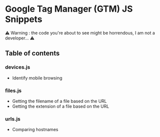 # Google Tag Manager (GTM) JS Snippets

⚠️ Warning : the code you're about to see might be horrendous, I am not a developer... ⚠️

## Table of contents

### devices.js

- Identify mobile browsing

### files.js

- Getting the filename of a file based on the URL
- Getting the extension of a file based on the URL

### urls.js

- Comparing hostnames